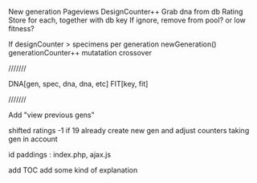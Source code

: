 New generation
	Pageviews
		DesignCounter++
		Grab dna from db
	Rating
		Store for each, together with db key
	If ignore, remove from pool? or low fitness?

If designCounter > specimens per generation
	newGeneration()
		generationCounter++
		mutatation
		crossover


///////


DNA[gen, spec, dna, dna, etc]
FIT[key, fit]


///////

Add "view previous gens"





shifted ratings -1
if 19 already create new gen
and adjust counters taking gen in account





id paddings : index.php, ajax.js





add TOC
add some kind of explanation